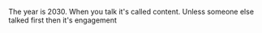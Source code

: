 The year is 2030. When you talk it's called content. Unless someone else talked first then it's engagement

